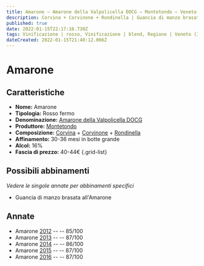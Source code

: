 ```yaml
---
title: Amarone – Amarone della Valpolicella DOCG – Montetondo – Veneto (IT) – 40-44€ – 3★
description: Corvina + Corvinone + Rondinella | Guancia di manzo brasata all'Amarone – Capriolo in teglia con funghi e polenta
published: true
date: 2022-01-15T22:17:16.730Z
tags: Vinificazione | rosso, Vinificazione | blend, Regione | Veneto (IT), Vinificazione | fermo, Vitigni | Corvina, Prezzi | 40-44€, Vitigni | Rondinella,  Valutazioni | 3 stelle, Alimento | manzo, Alimento | capriolo, Aromatizzazione | al vino, Aromatizzazione | con polenta, Aromatizzazione | con funghi, Cottura | brasato
dateCreated: 2022-01-15T21:40:12.066Z
---
```


# Amarone

## Caratteristiche
- **Nome:** Amarone
- **Tipologia:** Rosso fermo
- **Denominazione:** [Amarone della Valpolicella DOCG](/denominazioni/Italia/Veneto/DOCG/Amarone-della-Valpolicella)
- **Produttore:** [Montetondo](/produttori/Italia/Veneto/Montetondo) 
- **Composizione:** [Corvina](/vitigni/Italia/corvina) + [Corvinone](/vitigni/Italia/corvinone) + [Rondinella](/vitigni/Italia/rondinella)
- **Affinamento:** 30-36 mesi in botte grande
- **Alcol:** 16%
- **Fascia di prezzo:** 40-44€
{.grid-list}

## Possibili abbinamenti
*Vedere le singole annate per abbinamenti specifici*

- Guancia di manzo brasata all'Amarone

## Annate
- Amarone [2012](vini/Italia/Veneto/Montetondo/Amarone/2012) -- <span class="star-3"></span> -- 85/100
- Amarone [2013](vini/Italia/Veneto/Montetondo/Amarone/2013) -- <span class="star-3"></span> -- 87/100
- Amarone [2014](vini/Italia/Veneto/Montetondo/Amarone/2014) -- <span class="star-3"></span> -- 86/100
- Amarone [2015](vini/Italia/Veneto/Montetondo/Amarone/2015) -- <span class="star-3"></span> -- 87/100
- Amarone [2016](vini/Italia/Veneto/Montetondo/Amarone/2016) -- <span class="star-3"></span> -- 87/100